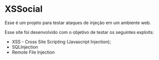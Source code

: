 # XSSocial

Esse é um projeto para testar ataques de injeção em um ambiente web.  

Esse site foi desenvolvido com o objetivo de testar os seguintes exploits:  

* XSS - Cross Site Scripting (Javascript Injection);
* SQLInjection
* Remote File Injection